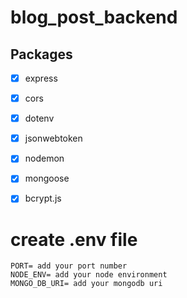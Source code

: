 # blog_post_backend


## Packages
- [x] express
- [x] cors
- [x] dotenv
- [x] jsonwebtoken
- [x] nodemon
- [x] mongoose
- [x] bcrypt.js


# create .env file
```
PORT= add your port number
NODE_ENV= add your node environment
MONGO_DB_URI= add your mongodb uri

```